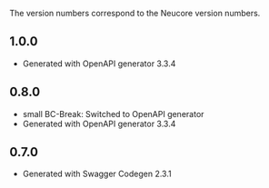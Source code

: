 
The version numbers correspond to the Neucore version numbers.

## 1.0.0

- Generated with OpenAPI generator 3.3.4

## 0.8.0

- small BC-Break: Switched to OpenAPI generator
- Generated with OpenAPI generator 3.3.4

## 0.7.0

- Generated with Swagger Codegen 2.3.1

